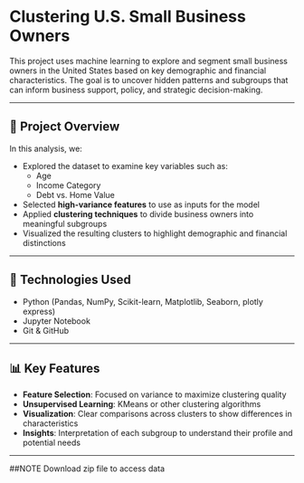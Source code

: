 # Clustering U.S. Small Business Owners

This project uses machine learning to explore and segment small business owners in the United States based on key demographic and financial characteristics. The goal is to uncover hidden patterns and subgroups that can inform business support, policy, and strategic decision-making.

---

## 📌 Project Overview

In this analysis, we:

- Explored the dataset to examine key variables such as:
  - Age  
  - Income Category  
  - Debt vs. Home Value  
- Selected **high-variance features** to use as inputs for the model
- Applied **clustering techniques** to divide business owners into meaningful subgroups
- Visualized the resulting clusters to highlight demographic and financial distinctions

---

## 🚀 Technologies Used

- Python (Pandas, NumPy, Scikit-learn, Matplotlib, Seaborn, plotly express)
- Jupyter Notebook
- Git & GitHub

---

## 📊 Key Features

- **Feature Selection**: Focused on variance to maximize clustering quality  
- **Unsupervised Learning**: KMeans or other clustering algorithms  
- **Visualization**: Clear comparisons across clusters to show differences in characteristics  
- **Insights**: Interpretation of each subgroup to understand their profile and potential needs

---
##NOTE
Download zip file to access data
